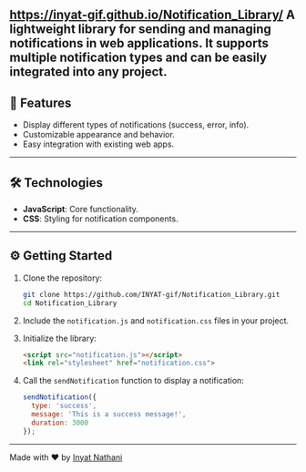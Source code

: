 https://inyat-gif.github.io/Notification_Library/
A lightweight library for sending and managing notifications in web applications. It supports multiple notification types and can be easily integrated into any project.
---
## 🚀 Features
- Display different types of notifications (success, error, info).
- Customizable appearance and behavior.
- Easy integration with existing web apps.

---
## 🛠️ Technologies

- **JavaScript**: Core functionality.
- **CSS**: Styling for notification components.

---

## ⚙️ Getting Started
1. Clone the repository:

   ```bash
   git clone https://github.com/INYAT-gif/Notification_Library.git
   cd Notification_Library
   ```

2. Include the `notification.js` and `notification.css` files in your project.

3. Initialize the library:

   ```html
   <script src="notification.js"></script>
   <link rel="stylesheet" href="notification.css">
   ```

4. Call the `sendNotification` function to display a notification:

   ```javascript
   sendNotification({
     type: 'success',
     message: 'This is a success message!',
     duration: 3000
   });
   ```

---

Made with ❤️ by [Inyat Nathani](https://www.linkedin.com/in/inyat/)
